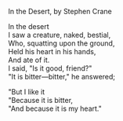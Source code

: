 In the Desert, by Stephen Crane

In the desert<br/>
I saw a creature, naked, bestial,<br/>
Who, squatting upon the ground,<br/>
Held his heart in his hands,<br/>
And ate of it.<br/>
I said, "Is it good, friend?"<br/>
"It is bitter—bitter," he answered;<br/>

"But I like it<br/>
"Because it is bitter,<br/>
"And because it is my heart."<br/>
